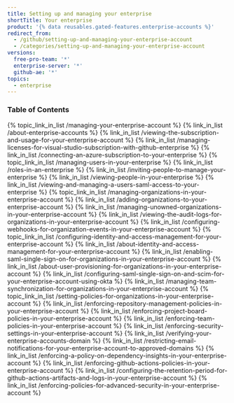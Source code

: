 ```yaml
---
title: Setting up and managing your enterprise
shortTitle: Your enterprise
product: '{% data reusables.gated-features.enterprise-accounts %}'
redirect_from:
  - /github/setting-up-and-managing-your-enterprise-account
  - /categories/setting-up-and-managing-your-enterprise-account
versions:
  free-pro-team: '*'
  enterprise-server: '*'
  github-ae: '*'
topics:
  - enterprise
---
```



### Table of Contents

{% topic_link_in_list /managing-your-enterprise-account %}
    {% link_in_list /about-enterprise-accounts %}
    {% link_in_list /viewing-the-subscription-and-usage-for-your-enterprise-account %}
    {% link_in_list /managing-licenses-for-visual-studio-subscription-with-github-enterprise %}
    {% link_in_list /connecting-an-azure-subscription-to-your-enterprise %}
{% topic_link_in_list /managing-users-in-your-enterprise %}
    {% link_in_list /roles-in-an-enterprise %}
    {% link_in_list /inviting-people-to-manage-your-enterprise %}
    {% link_in_list /viewing-people-in-your-enterprise %}
    {% link_in_list /viewing-and-managing-a-users-saml-access-to-your-enterprise %}
{% topic_link_in_list /managing-organizations-in-your-enterprise-account %}
    {% link_in_list /adding-organizations-to-your-enterprise-account %}
    {% link_in_list /managing-unowned-organizations-in-your-enterprise-account %}
    {% link_in_list /viewing-the-audit-logs-for-organizations-in-your-enterprise-account %}
    {% link_in_list /configuring-webhooks-for-organization-events-in-your-enterprise-account %}
{% topic_link_in_list /configuring-identity-and-access-management-for-your-enterprise-account %}
    {% link_in_list /about-identity-and-access-management-for-your-enterprise-account %}
    {% link_in_list /enabling-saml-single-sign-on-for-organizations-in-your-enterprise-account %}
    {% link_in_list /about-user-provisioning-for-organizations-in-your-enterprise-account %}
    {% link_in_list /configuring-saml-single-sign-on-and-scim-for-your-enterprise-account-using-okta %}
    {% link_in_list /managing-team-synchronization-for-organizations-in-your-enterprise-account %}
{% topic_link_in_list /setting-policies-for-organizations-in-your-enterprise-account %}
    {% link_in_list /enforcing-repository-management-policies-in-your-enterprise-account %}
    {% link_in_list /enforcing-project-board-policies-in-your-enterprise-account %}
    {% link_in_list /enforcing-team-policies-in-your-enterprise-account %}
    {% link_in_list /enforcing-security-settings-in-your-enterprise-account %}
    {% link_in_list /verifying-your-enterprise-accounts-domain %}
    {% link_in_list /restricting-email-notifications-for-your-enterprise-account-to-approved-domains %}
    {% link_in_list /enforcing-a-policy-on-dependency-insights-in-your-enterprise-account %}
    {% link_in_list /enforcing-github-actions-policies-in-your-enterprise-account %}
    {% link_in_list /configuring-the-retention-period-for-github-actions-artifacts-and-logs-in-your-enterprise-account %}
    {% link_in_list /enforcing-policies-for-advanced-security-in-your-enterprise-account %}

